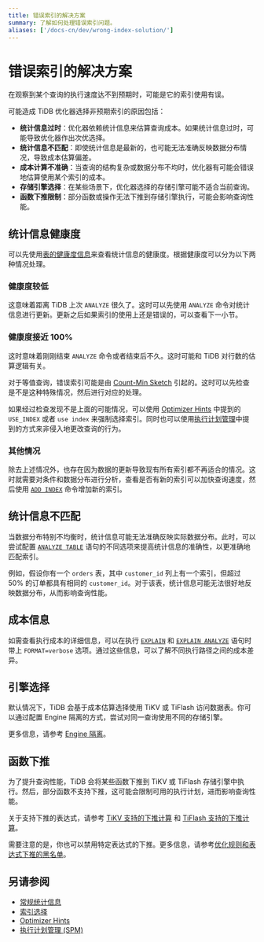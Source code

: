 ```yaml
---
title: 错误索引的解决方案
summary: 了解如何处理错误索引问题。
aliases: ['/docs-cn/dev/wrong-index-solution/']
---
```


# 错误索引的解决方案

在观察到某个查询的执行速度达不到预期时，可能是它的索引使用有误。

可能造成 TiDB 优化器选择非预期索引的原因包括：

- **统计信息过时**：优化器依赖统计信息来估算查询成本。如果统计信息过时，可能导致优化器作出次优选择。
- **统计信息不匹配**：即使统计信息是最新的，也可能无法准确反映数据分布情况，导致成本估算偏差。
- **成本计算不准确**：当查询的结构复杂或数据分布不均时，优化器有可能会错误地估算使用某个索引的成本。
- **存储引擎选择**：在某些场景下，优化器选择的存储引擎可能不适合当前查询。
- **函数下推限制**：部分函数或操作无法下推到存储引擎执行，可能会影响查询性能。

## 统计信息健康度

可以先使用[表的健康度信息](/statistics.md#表的健康度信息)来查看统计信息的健康度。根据健康度可以分为以下两种情况处理。

### 健康度较低

这意味着距离 TiDB 上次 `ANALYZE` 很久了。这时可以先使用 `ANALYZE` 命令对统计信息进行更新。更新之后如果索引的使用上还是错误的，可以查看下一小节。

### 健康度接近 100%

这时意味着刚刚结束 `ANALYZE` 命令或者结束后不久。这时可能和 TiDB 对行数的估算逻辑有关。

对于等值查询，错误索引可能是由 [Count-Min Sketch](/statistics.md#count-min-sketch) 引起的。这时可以先检查是不是这种特殊情况，然后进行对应的处理。

如果经过检查发现不是上面的可能情况，可以使用 [Optimizer Hints](/optimizer-hints.md#use_indext1_name-idx1_name--idx2_name-) 中提到的 `USE_INDEX` 或者 `use index` 来强制选择索引。同时也可以使用[执行计划管理](/sql-plan-management.md)中提到的方式来非侵入地更改查询的行为。

### 其他情况

除去上述情况外，也存在因为数据的更新导致现有所有索引都不再适合的情况。这时就需要对条件和数据分布进行分析，查看是否有新的索引可以加快查询速度，然后使用 [`ADD INDEX`](/sql-statements/sql-statement-add-index.md) 命令增加新的索引。

## 统计信息不匹配

当数据分布特别不均衡时，统计信息可能无法准确反映实际数据分布。此时，可以尝试配置 [`ANALYZE TABLE`](/sql-statements/sql-statement-analyze-table.md) 语句的不同选项来提高统计信息的准确性，以更准确地匹配索引。

例如，假设你有一个 `orders` 表，其中 `customer_id` 列上有一个索引，但超过 50% 的订单都具有相同的 `customer_id`。对于该表，统计信息可能无法很好地反映数据分布，从而影响查询性能。

## 成本信息

如需查看执行成本的详细信息，可以在执行 [`EXPLAIN`](/sql-statements/sql-statement-explain.md) 和 [`EXPLAIN ANALYZE`](/sql-statements/sql-statement-explain-analyze.md) 语句时带上 `FORMAT=verbose` 选项。通过这些信息，可以了解不同执行路径之间的成本差异。

## 引擎选择

默认情况下，TiDB 会基于成本估算选择使用 TiKV 或 TiFlash 访问数据表。你可以通过配置 Engine 隔离的方式，尝试对同一查询使用不同的存储引擎。

更多信息，请参考 [Engine 隔离](/tiflash/use-tidb-to-read-tiflash.md#engine-隔离)。

## 函数下推

为了提升查询性能，TiDB 会将某些函数下推到 TiKV 或 TiFlash 存储引擎中执行。然后，部分函数不支持下推，这可能会限制可用的执行计划，进而影响查询性能。

关于支持下推的表达式，请参考 [TiKV 支持的下推计算](/functions-and-operators/expressions-pushed-down.md) 和 [TiFlash 支持的下推计算](/tiflash/tiflash-supported-pushdown-calculations.md)。

需要注意的是，你也可以禁用特定表达式的下推。更多信息，请参考[优化规则和表达式下推的黑名单](/blocklist-control-plan.md)。

## 另请参阅

- [常规统计信息](/statistics.md)
- [索引选择](/choose-index.md)
- [Optimizer Hints](/optimizer-hints.md)
- [执行计划管理 (SPM)](/sql-plan-management.md)
